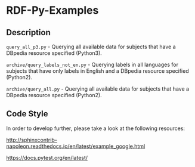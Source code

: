 # RDF-Py-Examples

## Description
`query_all_p3.py` - Querying all available data for subjects that have a DBpedia resource specified (Python3).

`archive/query_labels_not_en.py` - Querying labels in all languages for subjects that have only labels in English and a DBpedia resource specified (Python2).

`archive/query_all.py` - Querying all available data for subjects that have a DBpedia resource specified (Python2).

## Code Style

In order to develop further, please take  a look at the following resources:

http://sphinxcontrib-napoleon.readthedocs.io/en/latest/example_google.html

https://docs.pytest.org/en/latest/